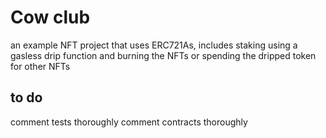 # Cow club

an example NFT project that uses ERC721As, includes staking using a gasless drip function and burning the NFTs or spending the dripped token for other NFTs

## to do

comment tests thoroughly
comment contracts thoroughly
